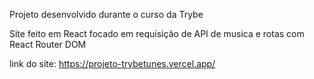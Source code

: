 Projeto desenvolvido durante o curso da Trybe

Site feito em React focado em requisição de API de musica e rotas com React Router DOM

link do site: https://projeto-trybetunes.vercel.app/
